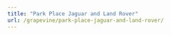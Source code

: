 ```yaml
---
title: "Park Place Jaguar and Land Rover"
url: /grapevine/park-place-jaguar-and-land-rover/
---
```

